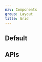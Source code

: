```yaml
---
nav: Components
group: Layout
title: Grid
---
```


## Default

<code src="./demos/index.tsx" nopadding></code>

## APIs
